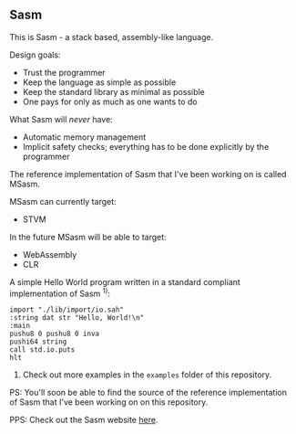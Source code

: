 Sasm
----
This is Sasm - a stack based, assembly-like language.

Design goals:
- Trust the programmer
- Keep the language as simple as possible
- Keep the standard library as minimal as possible
- One pays for only as much as one wants to do

What Sasm will *never* have:
- Automatic memory management
- Implicit safety checks; everything has to be done explicitly by the programmer

The reference implementation of Sasm that I've been working on is called MSasm.

MSasm can currently target:
- STVM

In the future MSasm will be able to target:
- WebAssembly
- CLR

A simple Hello World program written in a standard compliant implementation of Sasm <sup>1)</sup>:

    import "./lib/import/io.sah"   
    :string dat str "Hello, World!\n"
    :main
    pushu8 0 pushu8 0 inva
    pushi64 string
    call std.io.puts
    hlt

1) Check out more examples in the `examples` folder of this repository.

PS: You'll soon be able to find the source of the reference implementation of Sasm that I've been working on on this repository.

PPS: Check out the Sasm website [here](https://sites.google.com/view/sasm-lang/sasm-home).
